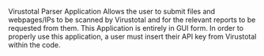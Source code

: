 Virustotal Parser Application 
Allows the user to submit files and webpages/IPs to be scanned by Virustotal and for the relevant reports to be requested from them.
This Application is entirely in GUI form.
In order to properly use this application, a user must insert their API key from Virustotal within the code.
